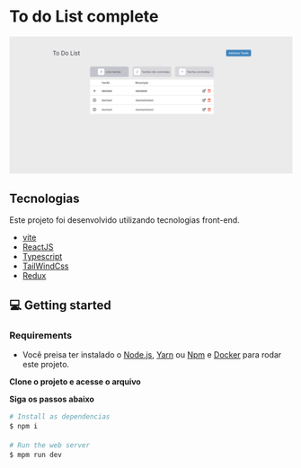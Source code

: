 
# To do List complete


<img src="https://raw.githubusercontent.com/leandrobarbon/complete_to-do_list/main/public/assets/homePage.png" />


## Tecnologias

Este projeto foi desenvolvido utilizando tecnologias front-end.


- [vite](https://vitejs.dev/)
- [ReactJS](https://reactjs.org/)
- [Typescript](https://www.typescriptlang.org/)
- [TailWindCss](https://tailwindcss.com/)
- [Redux](https://redux.js.org/)



## 💻 Getting started

### Requirements

- Você preisa ter instalado o [Node.js](https://nodejs.org/en/download/), [Yarn](https://yarnpkg.com/) ou [Npm](https://docs.npmjs.com/cli/v6/commands/npm-install) e [Docker](https://www.docker.com/) para rodar este projeto.

**Clone o projeto e acesse o arquivo**


**Siga os passos abaixo**

```bash
# Install as dependencias
$ npm i

# Run the web server
$ mpm run dev
```

